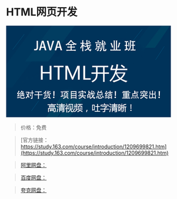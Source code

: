 # HTML网页开发

![img](../../../assets/study163/free/01f6d2262be3466393b21c4a31c36d55.png)

> 价格：免费

> [官方链接：https://study.163.com/course/introduction/1209699821.htm](https://study.163.com/course/introduction/1209699821.htm)

> [阿里网盘：]()

> [百度网盘：]()

> [夸克网盘：]()
